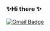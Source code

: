 ### ✨Hi there ✨
[![Gmail Badge](https://img.shields.io/badge/Gmail-d14836?style=flat-square&logo=Gmail&logoColor=white&link=mailto:wjstp14@gmail.com)](mailto:wjstp14@gmail.com)

<!--
**wjstp/wjstp** is a ✨ _special_ ✨ repository because its `README.md` (this file) appears on your GitHub profile.

Here are some ideas to get you started:

- 🔭 I’m currently working on ...
- 🌱 I’m currently learning ...
- 👯 I’m looking to collaborate on ...
- 🤔 I’m looking for help with ...
- 💬 Ask me about ...
- 📫 How to reach me: ...
- 😄 Pronouns: ...
- ⚡ Fun fact: ...
-->
